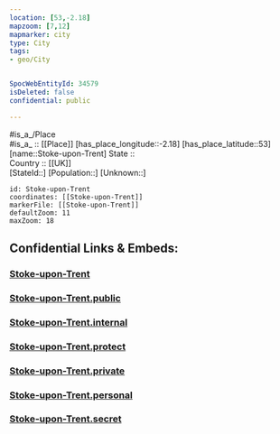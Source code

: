 ```yaml
---
location: [53,-2.18] 
mapzoom: [7,12] 
mapmarker: city 
type: City
tags:
- geo/City


SpocWebEntityId: 34579
isDeleted: false
confidential: public

---
```

#is_a_/Place  
#is_a_ :: [[Place]] 
[has_place_longitude::-2.18] 
[has_place_latitude::53] 
[name::Stoke-upon-Trent] 
State ::  
Country :: [[UK]]  
[StateId::] 
[Population::] 
[Unknown::] 


```leaflet
id: Stoke-upon-Trent
coordinates: [[Stoke-upon-Trent]] 
markerFile: [[Stoke-upon-Trent]] 
defaultZoom: 11 
maxZoom: 18
```


## Confidential Links & Embeds: 

### [Stoke-upon-Trent](/_Standards/Earth/Continent/Europe/Europe~North/UK/England/Regions~England/West_Midlands,Region/Stoke-on-Trent,County/cities~Stoke-on-Trent/Stoke-upon-Trent.md) 

### [Stoke-upon-Trent.public](/_public/Earth/Continent/Europe/Europe~North/UK/England/Regions~England/West_Midlands,Region/Stoke-on-Trent,County/cities~Stoke-on-Trent/Stoke-upon-Trent.public.md) 

### [Stoke-upon-Trent.internal](/_internal/Earth/Continent/Europe/Europe~North/UK/England/Regions~England/West_Midlands,Region/Stoke-on-Trent,County/cities~Stoke-on-Trent/Stoke-upon-Trent.internal.md) 

### [Stoke-upon-Trent.protect](/_protect/Earth/Continent/Europe/Europe~North/UK/England/Regions~England/West_Midlands,Region/Stoke-on-Trent,County/cities~Stoke-on-Trent/Stoke-upon-Trent.protect.md) 

### [Stoke-upon-Trent.private](/_private/Earth/Continent/Europe/Europe~North/UK/England/Regions~England/West_Midlands,Region/Stoke-on-Trent,County/cities~Stoke-on-Trent/Stoke-upon-Trent.private.md) 

### [Stoke-upon-Trent.personal](/_personal/Earth/Continent/Europe/Europe~North/UK/England/Regions~England/West_Midlands,Region/Stoke-on-Trent,County/cities~Stoke-on-Trent/Stoke-upon-Trent.personal.md) 

### [Stoke-upon-Trent.secret](/_secret/Earth/Continent/Europe/Europe~North/UK/England/Regions~England/West_Midlands,Region/Stoke-on-Trent,County/cities~Stoke-on-Trent/Stoke-upon-Trent.secret.md)

